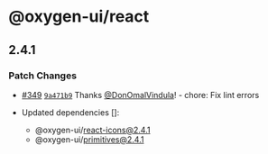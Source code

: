 # @oxygen-ui/react

## 2.4.1

### Patch Changes

- [#349](https://github.com/wso2/oxygen-ui/pull/349)
  [`9a471b9`](https://github.com/wso2/oxygen-ui/commit/9a471b949316fc48a8a9e16ef1eea11666fa69b7) Thanks
  [@DonOmalVindula](https://github.com/DonOmalVindula)! - chore: Fix lint errors

- Updated dependencies []:
  - @oxygen-ui/react-icons@2.4.1
  - @oxygen-ui/primitives@2.4.1
